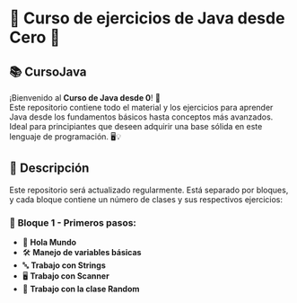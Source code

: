 # 🚀 **Curso de ejercicios de Java desde Cero** 🚀

## 📚 **CursoJava** 

¡Bienvenido al **Curso de Java desde 0**! 🎉  
Este repositorio contiene todo el material y los ejercicios para aprender Java desde los fundamentos básicos hasta conceptos más avanzados. Ideal para principiantes que deseen adquirir una base sólida en este lenguaje de programación. 🖥️💡

## 📝 **Descripción** 

Este repositorio será actualizado regularmente. Está separado por bloques, y cada bloque contiene un número de clases y sus respectivos ejercicios:

### 🧩 **Bloque 1 - Primeros pasos:**
  - 👋 **Hola Mundo**
  - 🛠️ **Manejo de variables básicas**
  - 🔤 **Trabajo con Strings**
  - 🖥️ **Trabajo con Scanner**
  - 🎲 **Trabajo con la clase Random**
